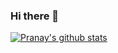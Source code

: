 ### Hi there 👋
[![Pranay's github stats](https://github-readme-stats.vercel.app/api?username=pranay-jha)](https://github.com/anuraghazra/github-readme-stats)
<!--
**pranay-jha/pranay-jha** is a ✨ _special_ ✨ repository because its `README.md` (this file) appears on your GitHub profile.

Here are some ideas to get you started:

- 🔭 I’m currently working on ...
- 🌱 I’m currently learning ...
- 👯 I’m looking to collaborate on ...
- 🤔 I’m looking for help with ...
- 💬 Ask me about ...
- 📫 How to reach me: ...
- 😄 Pronouns: ...
- ⚡ Fun fact: ...
-->
